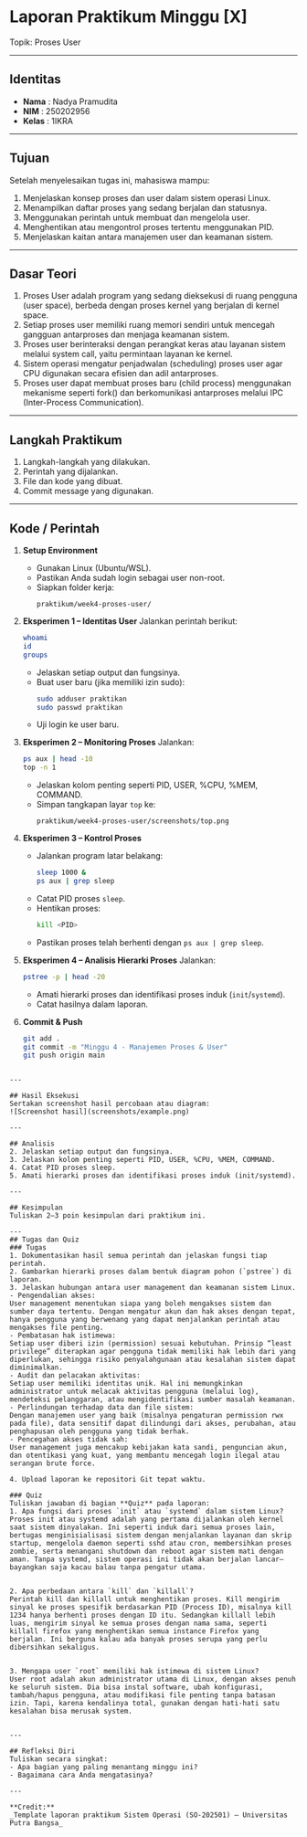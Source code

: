 
# Laporan Praktikum Minggu [X]
Topik: Proses User

---

## Identitas
- **Nama**  : Nadya Pramudita
- **NIM**   : 250202956
- **Kelas** : 1IKRA

---

## Tujuan
Setelah menyelesaikan tugas ini, mahasiswa mampu:

1. Menjelaskan konsep proses dan user dalam sistem operasi Linux.
2. Menampilkan daftar proses yang sedang berjalan dan statusnya.
3. Menggunakan perintah untuk membuat dan mengelola user.
4. Menghentikan atau mengontrol proses tertentu menggunakan PID.
5. Menjelaskan kaitan antara manajemen user dan keamanan sistem.
---

## Dasar Teori
1. Proses User adalah program yang sedang dieksekusi di ruang pengguna (user space), berbeda dengan proses kernel yang berjalan di kernel space.
2. Setiap proses user memiliki ruang memori sendiri untuk mencegah gangguan antarproses dan menjaga keamanan sistem.
3. Proses user berinteraksi dengan perangkat keras atau layanan sistem melalui system call, yaitu permintaan layanan ke kernel.
4. Sistem operasi mengatur penjadwalan (scheduling) proses user agar CPU digunakan secara efisien dan adil antarproses.
5. Proses user dapat membuat proses baru (child process) menggunakan mekanisme seperti fork() dan berkomunikasi antarproses melalui IPC (Inter-Process Communication).

---

## Langkah Praktikum
1. Langkah-langkah yang dilakukan.  
2. Perintah yang dijalankan.  
3. File dan kode yang dibuat.  
4. Commit message yang digunakan.

---

## Kode / Perintah
1. **Setup Environment**
   - Gunakan Linux (Ubuntu/WSL).  
   - Pastikan Anda sudah login sebagai user non-root.  
   - Siapkan folder kerja:
     ```
     praktikum/week4-proses-user/
     ```

2. **Eksperimen 1 – Identitas User**
   Jalankan perintah berikut:
   ```bash
   whoami
   id
   groups
   ```
   - Jelaskan setiap output dan fungsinya.  
   - Buat user baru (jika memiliki izin sudo):
     ```bash
     sudo adduser praktikan
     sudo passwd praktikan
     ```
   - Uji login ke user baru.

3. **Eksperimen 2 – Monitoring Proses**
   Jalankan:
   ```bash
   ps aux | head -10
   top -n 1
   ```
   - Jelaskan kolom penting seperti PID, USER, %CPU, %MEM, COMMAND.  
   - Simpan tangkapan layar `top` ke:
     ```
     praktikum/week4-proses-user/screenshots/top.png
     ```

4. **Eksperimen 3 – Kontrol Proses**
   - Jalankan program latar belakang:
     ```bash
     sleep 1000 &
     ps aux | grep sleep
     ```
   - Catat PID proses `sleep`.  
   - Hentikan proses:
     ```bash
     kill <PID>
     ```
   - Pastikan proses telah berhenti dengan `ps aux | grep sleep`.

5. **Eksperimen 4 – Analisis Hierarki Proses**
   Jalankan:
   ```bash
   pstree -p | head -20
   ```
   - Amati hierarki proses dan identifikasi proses induk (`init`/`systemd`).  
   - Catat hasilnya dalam laporan.

6. **Commit & Push**
   ```bash
   git add .
   git commit -m "Minggu 4 - Manajemen Proses & User"
   git push origin main
```

---

## Hasil Eksekusi
Sertakan screenshot hasil percobaan atau diagram:
![Screenshot hasil](screenshots/example.png)

---

## Analisis
2. Jelaskan setiap output dan fungsinya.
3. Jelaskan kolom penting seperti PID, USER, %CPU, %MEM, COMMAND.
4. Catat PID proses sleep.
5. Amati hierarki proses dan identifikasi proses induk (init/systemd).

---

## Kesimpulan
Tuliskan 2–3 poin kesimpulan dari praktikum ini.

---
## Tugas dan Quiz
### Tugas
1. Dokumentasikan hasil semua perintah dan jelaskan fungsi tiap perintah.  
2. Gambarkan hierarki proses dalam bentuk diagram pohon (`pstree`) di laporan.  
3. Jelaskan hubungan antara user management dan keamanan sistem Linux.
- Pengendalian akses:
User management menentukan siapa yang boleh mengakses sistem dan sumber daya tertentu. Dengan mengatur akun dan hak akses dengan tepat, hanya pengguna yang berwenang yang dapat menjalankan perintah atau mengakses file penting.
- Pembatasan hak istimewa:
Setiap user diberi izin (permission) sesuai kebutuhan. Prinsip “least privilege” diterapkan agar pengguna tidak memiliki hak lebih dari yang diperlukan, sehingga risiko penyalahgunaan atau kesalahan sistem dapat diminimalkan.
- Audit dan pelacakan aktivitas:
Setiap user memiliki identitas unik. Hal ini memungkinkan administrator untuk melacak aktivitas pengguna (melalui log), mendeteksi pelanggaran, atau mengidentifikasi sumber masalah keamanan.
- Perlindungan terhadap data dan file sistem:
Dengan manajemen user yang baik (misalnya pengaturan permission rwx pada file), data sensitif dapat dilindungi dari akses, perubahan, atau penghapusan oleh pengguna yang tidak berhak.
- Pencegahan akses tidak sah:
User management juga mencakup kebijakan kata sandi, penguncian akun, dan otentikasi yang kuat, yang membantu mencegah login ilegal atau serangan brute force.

4. Upload laporan ke repositori Git tepat waktu.

### Quiz
Tuliskan jawaban di bagian **Quiz** pada laporan:
1. Apa fungsi dari proses `init` atau `systemd` dalam sistem Linux?
Proses init atau systemd adalah yang pertama dijalankan oleh kernel saat sistem dinyalakan. Ini seperti induk dari semua proses lain, bertugas menginisialisasi sistem dengan menjalankan layanan dan skrip startup, mengelola daemon seperti sshd atau cron, membersihkan proses zombie, serta menangani shutdown dan reboot agar sistem mati dengan aman. Tanpa systemd, sistem operasi ini tidak akan berjalan lancar—bayangkan saja kacau balau tanpa pengatur utama.


2. Apa perbedaan antara `kill` dan `killall`?
Perintah kill dan killall untuk menghentikan proses. Kill mengirim sinyal ke proses spesifik berdasarkan PID (Process ID), misalnya kill 1234 hanya berhenti proses dengan ID itu. Sedangkan killall lebih luas, mengirim sinyal ke semua proses dengan nama sama, seperti killall firefox yang menghentikan semua instance Firefox yang berjalan. Ini berguna kalau ada banyak proses serupa yang perlu dibersihkan sekaligus.


3. Mengapa user `root` memiliki hak istimewa di sistem Linux?
User root adalah akun administrator utama di Linux, dengan akses penuh ke seluruh sistem. Dia bisa instal software, ubah konfigurasi, tambah/hapus pengguna, atau modifikasi file penting tanpa batasan izin. Tapi, karena kendalinya total, gunakan dengan hati-hati satu kesalahan bisa merusak system.


---

## Refleksi Diri
Tuliskan secara singkat:
- Apa bagian yang paling menantang minggu ini?  
- Bagaimana cara Anda mengatasinya?  

---

**Credit:**  
_Template laporan praktikum Sistem Operasi (SO-202501) – Universitas Putra Bangsa_
